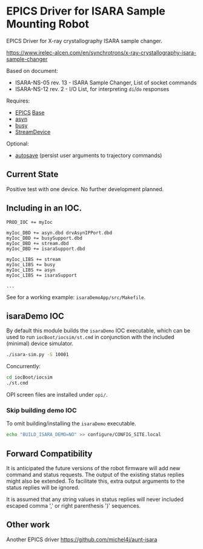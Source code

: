 # EPICS Driver for ISARA Sample Mounting Robot

EPICS Driver for X-ray crystallography ISARA sample changer.

https://www.irelec-alcen.com/en/synchrotrons/x-ray-crystallography-isara-sample-changer

Based on document:

- ISARA-NS-05 rev. 13 - ISARA Sample Changer, List of socket commands
- ISARA-NS-12 rev. 2  - I/O List, for interpreting `di`/`do` responses

Requires:

- [EPICS](https://epics-controls.org/) [Base](https://epics.anl.gov/)
- [asyn](https://epics-modules.github.io/master/asyn/)
- [busy](https://github.com/epics-modules/busy)
- [StreamDevice](https://paulscherrerinstitute.github.io/StreamDevice/)

Optional:

- [autosave](https://github.com/epics-modules/autosave) (persist user arguments to trajectory commands)

## Current State

Positive test with one device.
No further development planned.

## Including in an IOC.

```make
PROD_IOC += myIoc

myIoc_DBD += asyn.dbd drvAsynIPPort.dbd
myIoc_DBD += busySupport.dbd
myIoc_DBD += stream.dbd
myIoc_DBD += isaraSupport.dbd

myIoc_LIBS += stream
myIoc_LIBS += busy
myIoc_LIBS += asyn
myIoc_LIBS += isaraSupport

...
```

See for a working example: `isaraDemoApp/src/Makefile`.

## isaraDemo IOC

By default this module builds the `isaraDemo` IOC executable,
which can be used to run `iocBoot/iocsim/st.cmd` in conjunction
with the included (minimal) device simulator.

```sh
./isara-sim.py -S 10001
```

Concurrently:

```sh
cd iocBoot/iocsim
./st.cmd
```

OPI screen files are installed under `opi/`.

### Skip building demo IOC

To omit building/installing the `isaraDemo` executable.

```sh
echo "BUILD_ISARA_DEMO=NO" >> configure/CONFIG_SITE.local
```

## Forward Compatibility

It is anticipated the future versions of the robot firmware will
add new command and status requests.  The output of the existing
status replies might also be extended.
To facilitate this, extra output arguments to the status replies
will be ignored.

It is assumed that any string values in status replies will never
included escaped comma '\,' or right parenthesis '\)' sequences.

## Other work

Another EPICS driver https://github.com/michel4j/aunt-isara
